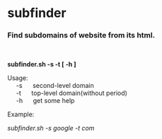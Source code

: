 # subfinder

### Find subdomains of website from its html.
<br />
 
**subfinder.sh -s -t [ -h ]**

 Usage: <br />
 &nbsp;&nbsp;&nbsp;&nbsp; -s &nbsp;&nbsp;&nbsp;&nbsp;       second-level domain <br />
 &nbsp;&nbsp;&nbsp;&nbsp; -t &nbsp;&nbsp;&nbsp;&nbsp;       top-level domain(without period) <br />
 &nbsp;&nbsp;&nbsp;&nbsp; -h &nbsp;&nbsp;&nbsp;&nbsp;       get some help <br />

 Example: <br />
 
 *subfinder.sh -s google -t com*
